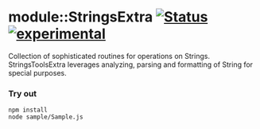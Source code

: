 
# module::StringsExtra [![Status](https://github.com/Wandalen/wStringsExtra/workflows/Publish/badge.svg)](https://github.com/Wandalen/wStringsExtra/actions?query=workflow%3APublish) [![experimental](https://img.shields.io/badge/stability-experimental-orange.svg)](https://github.com/emersion/stability-badges#experimental)

Collection of sophisticated routines for operations on Strings. StringsToolsExtra leverages analyzing, parsing and formatting of String for special purposes.

### Try out
```
npm install
node sample/Sample.js
```



























































































